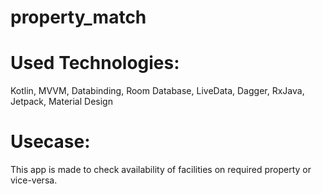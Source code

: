 # property_match

# Used Technologies:

Kotlin,
MVVM,
Databinding,
Room Database,
LiveData,
Dagger,
RxJava,
Jetpack,
Material Design

# Usecase:

This app is made to check availability of facilities on required property or vice-versa.
